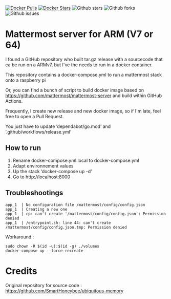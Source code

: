 [![Docker Pulls](https://badgen.net/docker/pulls/rheens/mattermost-app?icon=docker&label=pulls)](https://hub.docker.com/r/rheens/mattermost-app)
[![Docker Stars](https://badgen.net/docker/stars/rheens/mattermost-app?icon=docker&label=stars)](https://hub.docker.com/r/rheens/mattermost-app)
![Github stars](https://badgen.net/github/stars/remiheens/mattermost-docker-arm?icon=github&label=stars)
![Github forks](https://badgen.net/github/forks/remiheens/mattermost-docker-arm?icon=github&label=forks)
![Github issues](https://img.shields.io/github/issues/remiheens/mattermost-docker-arm)

# Mattermost server for ARM (V7 or 64)

I found a GitHub repository who built tar.gz release with a sourcecode that ca be run on a ARMv7, but I've the needs to run in a docker container. 

This repository contains a docker-compose.yml to run a mattermost stack onto a raspberry pi

Or, you can find a bunch of script to build docker image based on https://github.com/mattermost/mattermost-server and build within GitHub Actions. 

Frequently, I create new release and new docker image, so if I'm late, feel free to open a Pull Request.

You just have to update ’dependabot/go.mod’ and ’.github/workflows/release.yml’

## How to run

1. Rename docker-compose.yml.local to docker-compose.yml
1. Adapt environnement values
1. Up the stack ’docker-compose up -d’
1. Go to http://localhost:8000

## Troubleshootings

```
app_1  | No configuration file /mattermost/config/config.json
app_1  | Creating a new one
app_1  | cp: can't create '/mattermost/config/config.json': Permission denied
app_1  | /entrypoint.sh: line 44: can't create /mattermost/config/config.json.tmp: Permission denied
```

Workaround :
```
sudo chown -R $(id -u):$(id -g) ./volumes
docker-compose up --force-recreate
```

# Credits 

Original repository for source code : https://github.com/SmartHoneybee/ubiquitous-memory
